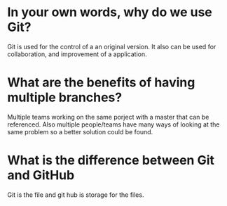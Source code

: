 # In your own words, why do we use Git?

Git is used for the control of a an original version. It also can be used for collaboration, and improvement of a application.

# What are the benefits of having multiple branches?

Multiple teams working on the same porject with a master that can be referenced. Also multiple people/teams have many ways of looking at the same problem so a better solution could be found.

# What is the difference between Git and GitHub

Git is the file and git hub is storage for the files.
